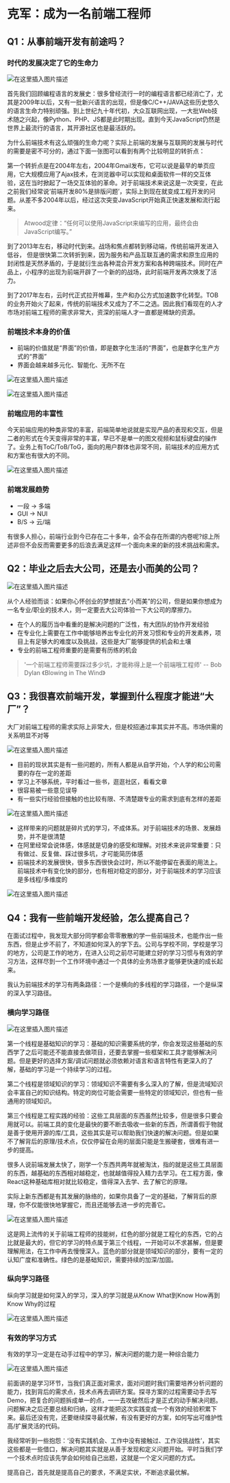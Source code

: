 # 克军：成为一名前端工程师

## Q1：从事前端开发有前途吗？

### 时代的发展决定了它的生命力

![在这里插入图片描述](https://img-blog.csdnimg.cn/2021011815065840.png?x-oss-process=image/watermark,type_ZmFuZ3poZW5naGVpdGk,shadow_10,text_aHR0cHM6Ly9ibG9nLmNzZG4ubmV0L3FxXzQ1MTQ5MjU2,size_16,color_FFFFFF,t_70)

首先我们回顾编程语言的发展史：很多曾经流行一时的编程语言都已经消亡了，尤其是2009年以后，又有一批新兴语言的出现，但是像C/C++/JAVA这些历史悠久的语言生命力特别顽强。到上世纪九十年代初，大众互联网出现，一大批Web技术随之兴起，像Python、PHP、JS都是此时期出现。直到今天JavaScript仍然是世界上最流行的语言，其开源社区也是最活跃的。

为什么前端技术有这么顽强的生命力呢？实际上前端的发展与互联网的发展与时代的需要是密不可分的，通过下面一张图可以看到有两个比较明显的转折点：

第一个转折点是在2004年左右，2004年Gmail发布，它可以说是最早的单页应用，它大规模应用了Ajax技术，在浏览器中可以实现和桌面软件一样的交互体验，这在当时掀起了一场交互体验的革命。对于前端技术来说这是一次突变，在此之前我们经常说‘前端开发80%是排版问题’，实际上到现在就变成工程开发的问题。从差不多2004年以后，经过这次突变JavaScript开始真正快速发展和流行起来。

> Atwood定律：“任何可以使用JavaScript来编写的应用，最终会由JavaScript编写。”

到了2013年左右，移动时代到来。战场和焦点都转到移动端，传统前端开发进入低谷， 但是很快第二次转折到来，因为服务和产品互联互通的需求和原生应用的封闭性是天然矛盾的，于是就衍生出各种混合开发方案和各种跨端技术。同时在产品上，小程序的出现为前端开辟了一个新的的战场，此时前端开发再次焕发了活力。

到了2017年左右，云时代正式拉开帷幕，生产和办公方式加速数字化转型。TOB的业务开始火了起来，传统的前端技术又成为了不二之选。因此我们看现在的人才市场对前端工程师的需求非常大，资深的前端人才一直都是稀缺的资源。

### 前端技术本身的价值

- 前端的价值就是“界面”的价值，即是数字化生活的“界面”，也是数字化生产方式的“界面”
- 界面会越来越多元化、智能化、无所不在

![在这里插入图片描述](https://img-blog.csdnimg.cn/20210118153839842.png?x-oss-process=image/watermark,type_ZmFuZ3poZW5naGVpdGk,shadow_10,text_aHR0cHM6Ly9ibG9nLmNzZG4ubmV0L3FxXzQ1MTQ5MjU2,size_16,color_FFFFFF,t_70)

![在这里插入图片描述](https://img-blog.csdnimg.cn/20210118154034841.png?x-oss-process=image/watermark,type_ZmFuZ3poZW5naGVpdGk,shadow_10,text_aHR0cHM6Ly9ibG9nLmNzZG4ubmV0L3FxXzQ1MTQ5MjU2,size_16,color_FFFFFF,t_70)

### 前端应用的丰富性

今天前端应用的种类非常的丰富，前端简单地说就是实现产品的表现和交互，但是二者的形式在今天变得非常的丰富，早已不是单一的图文视频和鼠标键盘的操作了。业务上有ToC/ToB/ToG，面向的用户群体也非常不同，前端技术的应用方式和方案也有很大的不同。

![在这里插入图片描述](https://img-blog.csdnimg.cn/20210118154405694.png?x-oss-process=image/watermark,type_ZmFuZ3poZW5naGVpdGk,shadow_10,text_aHR0cHM6Ly9ibG9nLmNzZG4ubmV0L3FxXzQ1MTQ5MjU2,size_16,color_FFFFFF,t_70)

### 前端发展趋势

- 一段 -> 多端
- GUI -> NUI
- B/S -> 云/端

有很多人担心，前端行业到今已存在二十多年，会不会存在所谓的内卷呢?综上所述非但不会反而需要更多的后浪去满足这样一个面向未来的新的技术挑战和需求。

## Q2：毕业之后去大公司，还是去小而美的公司？

![在这里插入图片描述](https://img-blog.csdnimg.cn/20210118154922478.png?x-oss-process=image/watermark,type_ZmFuZ3poZW5naGVpdGk,shadow_10,text_aHR0cHM6Ly9ibG9nLmNzZG4ubmV0L3FxXzQ1MTQ5MjU2,size_16,color_FFFFFF,t_70)

从个人经验而谈：如果你心怀创业的梦想就去“小而美”的公司，但是如果你想成为一名专业/职业的技术人，则一定要去大公司体验一下大公司的摩擦力。

- 在个人的履历当中看重的是解决问题的广泛性，有大团队的协作开发经验
- 在专业化上需要在工作中能够培养出专业化的开发习惯和专业的开发素养，项目上有足够大的难度以及挑战，这些是大厂能够提供的机会和土壤
- 专业的前端工程师重要的是需要有历练的机会

> '一个前端工程师需要踩过多少坑，才能称得上是一个前端哦工程师' -- Bob Dylan 《Blowing in The Wind》

## Q3：我很喜欢前端开发，掌握到什么程度才能进“大厂”？

大厂对前端工程师的需求实际上非常大，但是校招通过率其实并不高。市场供需的关系明显不对等

![在这里插入图片描述](https://img-blog.csdnimg.cn/20210118160117961.png?x-oss-process=image/watermark,type_ZmFuZ3poZW5naGVpdGk,shadow_10,text_aHR0cHM6Ly9ibG9nLmNzZG4ubmV0L3FxXzQ1MTQ5MjU2,size_16,color_FFFFFF,t_70)

- 目前的现状其实是有一些问题的，所有人都是从自学开始，个人学的和公司需要的存在一定的差距
- 学习上不够系统，平时看过一些书，逛逛社区，看看文章
- 很容易被一些意见误导
- 有一些实行经验但接触的也比较有限、不清楚跟专业的需求到底有怎样的差距

![在这里插入图片描述](https://img-blog.csdnimg.cn/20210118160143175.png)

- 这样带来的问题就是碎片式的学习，不成体系。对于前端技术的场景、发展趋势，并不是很清楚
- 在阿里经常会说体感，体感就是切身的感受和理解。对技术来说非常重要：只有做过、反复做、踩过很多坑，才可能简历体感
- 前端技术的发展很快，很多东西很快会过时，所以不能停留在表面的用法上。前端技术中有变化快的部分，也有相对稳定的部分，对于前端技术的学习应该是多线程/多维度的

![在这里插入图片描述](https://img-blog.csdnimg.cn/20210118160845272.png?x-oss-process=image/watermark,type_ZmFuZ3poZW5naGVpdGk,shadow_10,text_aHR0cHM6Ly9ibG9nLmNzZG4ubmV0L3FxXzQ1MTQ5MjU2,size_16,color_FFFFFF,t_70)

## Q4：我有一些前端开发经验，怎么提高自己？

在面试过程中，我发现大部分同学都会零零散散的学一些前端技术，也能作出一些东西，但是止步不前了，不知道如何深入的学下去。公司与学校不同，学校是学习的地方，公司是工作的地方，在进入公司之前尽可能建立好的学习习惯与有效的学习方法，这样尽到一个工作环境中通过一个具体的业务场景才能够更快速的成长起来。

我认为前端技术的学习有两条路径：一个是横向的多线程的学习路径，一个是纵深的深入学习路径。

### 横向学习路径

![在这里插入图片描述](https://img-blog.csdnimg.cn/20210118161334279.png?x-oss-process=image/watermark,type_ZmFuZ3poZW5naGVpdGk,shadow_10,text_aHR0cHM6Ly9ibG9nLmNzZG4ubmV0L3FxXzQ1MTQ5MjU2,size_16,color_FFFFFF,t_70)

第一个线程是基础知识的学习：基础的知识需要系统的学，你会发现这些基础的东西学了之后可能还不能直接去做项目，还要去掌握一些框架和工具才能够解决问题。但是更好的选择方案/调试问题就必须依赖对语言和语言特性有更深入的了解，基础的学习是一个持续学习的过程。

第二个线程是领域知识的学习：领域知识不需要有多么深入的了解，但是流域知识会丰富自己的知识结构。特定的岗位可能会需要一些特定的领域知识，但也有一些通用的领域知识。

第三个线程是工程实践的经验：这些工具层面的东西虽然比较多，但是很多只要会用就可以。前端工具的变化是最快的要不断去吸收一些新的东西，所谓善假于物就是善于使用开源的库/工具，这些其实是可以帮助我们快速的解决问题。但是如果不了解背后的原理/技术点，仅仅停留在会用的层面只能是生搬硬套，很难有进一步的提高。

很多人说前端发展太快了，刚学一个东西共两年就被淘汰，指的就是这些工具层面的东西，越基础的东西相对越稳定，也就越值得投入精力去学习。在工程方面，像React这种基础库相对就比较稳定，值得深入去学、去了解它的原理。

实际上新东西都是有其发展的脉络的，如果你具备了一定的基础，了解背后的原理，你不仅能很快地掌握它，而且还能够去进一步的完善它。

![在这里插入图片描述](https://img-blog.csdnimg.cn/20210118162557413.png?x-oss-process=image/watermark,type_ZmFuZ3poZW5naGVpdGk,shadow_10,text_aHR0cHM6Ly9ibG9nLmNzZG4ubmV0L3FxXzQ1MTQ5MjU2,size_16,color_FFFFFF,t_70)

这是网上流传的关于前端工程师的技能树，红色的部分就是工程化的东西，它的占比就是最大的，但它的学习的特点属于第三个线程，一开始可以不求甚解，但是要理解用法，在工作中再去慢慢深入。蓝色的部分就是领域知识的部分，要有一定的认知广度和准确性。绿色的是基础知识，需要持续的加深/加固。

### 纵向学习路径

纵向学习就是如何深入的学习，深入的学习就是从Know What到Know How再到Know Why的过程

![在这里插入图片描述](https://img-blog.csdnimg.cn/20210118163131990.png?x-oss-process=image/watermark,type_ZmFuZ3poZW5naGVpdGk,shadow_10,text_aHR0cHM6Ly9ibG9nLmNzZG4ubmV0L3FxXzQ1MTQ5MjU2,size_16,color_FFFFFF,t_70)

### 有效的学习方式

有效的学习一定是在动手过程中的学习，解决问题的能力是一种综合能力

![在这里插入图片描述](https://img-blog.csdnimg.cn/20210118163656930.png?x-oss-process=image/watermark,type_ZmFuZ3poZW5naGVpdGk,shadow_10,text_aHR0cHM6Ly9ibG9nLmNzZG4ubmV0L3FxXzQ1MTQ5MjU2,size_16,color_FFFFFF,t_70)

前面讲的是学习环节，当我们真正面对需求，面对问题时我们需要培养分析问题的能力，找到背后的需求点，技术点再去调研方案。探寻方案的过程需要动手去写Demo，把复合的问题拆成单一的点，一一去攻破然后才是正式的动手解决问题。问题解决之后还要总结和归纳，这样才能把这次实践变成一个有效的经验积累下来。最后还没有完，还要继续探寻最优解，有没有更好的方案，如何写出可维护性高/扩展灵活的代码。

我经常听到一些抱怨：‘没有实践机会、工作中没有接触过、工作没挑战性’，其实这些都是一些借口，解决问题其实就是从善于发现和定义问题开始。平时当我们学一个技术点时应该先学会如何给自己出题，这就是一个定义问题的方式。

提高自己，首先就是提高自己的要求，不满足实状，不断追求最优解。
